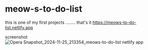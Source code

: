 # meow-s-to-do-list
this is one of my first projects ........ that's it
https://meows-to-do-list.netlify.app

screenshot ![Opera Snapshot_2024-11-25_213354_meows-to-do-list netlify app](https://github.com/user-attachments/assets/f03e1552-1699-49f6-bf0f-6fc0d2ada0d6)

